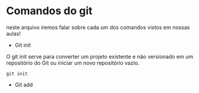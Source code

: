 # Comandos do git

neste arquivo iremos falar sobre cada um dos comandos vistos em nossas aulas!

* Git init  

O git init serve para converter um projeto existente e não versionado em um 
repositório do Git ou iniciar um novo repositório vazio.

`git init`

* Git add
